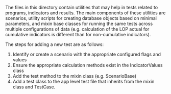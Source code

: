 
The files in this directory contain utilities that may help in tests related to programs, indicators and results.  The main components of these utilities are scenarios, utility scripts for creating database objects based on minimal parameters, and mixin base classes for running the same tests across multiple configurations of data (e.g. calculation of the LOP actual for cumulative indicators is different than for non-cumulative indicators).

The steps for adding a new test are as follows:
1. Identify or create a scenario with the appropriate configured flags and values
2. Ensure the appropriate calculation methods exist in the IndicatorValues class
3. Add the test method to the mixin class (e.g. ScenarioBase)
4. Add a test class to the app level test file that inherits from the mixin class and TestCase.
